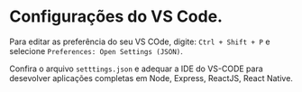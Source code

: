 # Configurações do VS Code.

Para editar as preferência do seu VS COde, digite:
`Ctrl + Shift + P` e selecione `Preferences: Open Settings (JSON)`.

Confira o arquivo `setttings.json` e adequar a IDE do VS-CODE para desevolver aplicações completas em Node, Express, ReactJS, React Native.
